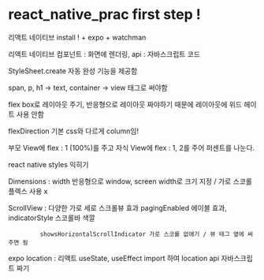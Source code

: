 # react_native_prac first step !


리액트 네이티브 install ! + expo + watchman


리액트 네이티브 컴포넌트 : 화면에 렌더링, api : 자바스크립트 코드

StyleSheet.create 자동 완성 기능을 제공함

span, p, h1 -> text, container -> view 태그로 써야함


flex box로 레이아웃 주기, 반응형으로 레이아웃 짜야하기 때문에 레이아웃에 위드 헤이트 사용 안함

flexDirection 기본 css와 다르게 column임!

부모 View에 flex : 1 (100%)를 주고 자식 View에 flex : 1, 2를 주어 퍼센트를 나눈다.


react native styles 익히기

Dimensions : width 반응형으로 window, screen width로 크기 지정 / 가로 스코롤 플렉스 사용 x

ScrollView : 다양한 가로 세로 스크롤뷰 효과 pagingEnabled 에이블 효과, indicatorStyle 스코롤바 색깔

             showsHorizontalScrollIndicator 가로 스코롤 없애기 / 뷰 태그 옆에 써주면 됨
             
expo location : 리액트 useState, useEffect import 하여 location api 자바스크립트 짜기
